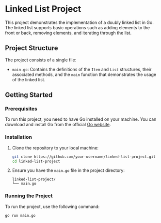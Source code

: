 # Linked List Project

This project demonstrates the implementation of a doubly linked list in Go. The linked list supports basic operations such as adding elements to the front or back, removing elements, and iterating through the list.

## Project Structure

The project consists of a single file:

- `main.go`: Contains the definitions of the `Item` and `List` structures, their associated methods, and the `main` function that demonstrates the usage of the linked list.

## Getting Started

### Prerequisites

To run this project, you need to have Go installed on your machine. You can download and install Go from the official [Go website](https://golang.org/dl/).

### Installation

1. Clone the repository to your local machine:

    ```bash
    git clone https://github.com/your-username/linked-list-project.git
    cd linked-list-project
    ```

2. Ensure you have the `main.go` file in the project directory:

    ```plaintext
    linked-list-project/
    └── main.go
    ```

### Running the Project

To run the project, use the following command:

```bash
go run main.go